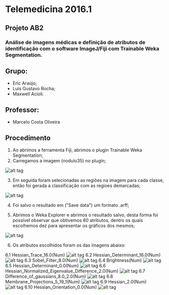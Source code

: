 # Telemedicina 2016.1

## Projeto AB2

### Análise de imagens médicas e definição de atributos de identificação com o software ImageJ/Fiji com Trainable Weka Segmentation.

## Grupo:
* Eric Araújo;
* Luís Gustavo Rocha;
* Maxwell Acioli.

## Professor:
* Marcelo Costa Oliveira

## Procedimento

1. Ao abrimos a ferramenta Fiji, abrimos o plugin Trainable Weka Segmentation;
2. Carregamos a imagem (nodulo35) no plugin;

![alt tag](https://github.com/LedZeck/telemedicina2016-1/blob/master/Image-nodulo.PNG)

3. Em seguida foram selecionadas as regiões na imagem para cada classe, então foi gerada a classificação com as regioes demarcadas;

![alt tag](https://github.com/LedZeck/telemedicina2016-1/blob/master/Image-1.PNG)

4. Foi salvo o resultado em ("Save data") um formato .arff;

5. Abrimos o Weka Explorer e abrimos o resultado salvo, desta forma foi possível observar que obtivemos 80 atributos, dentro os quais escolhemos dez para apresentar os gráficos dos mesmos;

![alt tag](https://github.com/LedZeck/telemedicina2016-1/blob/master/Image-0.PNG)

6. Os atributos escolhidos foram os das imagens abaixo:

6.1 Hessian_Trace_16.0(Num)
![alt tag](https://github.com/LedZeck/telemedicina2016-1/blob/master/Image-2.PNG)
6.2 Hessian_Determinant_16.0(Num)
![alt tag](https://github.com/LedZeck/telemedicina2016-1/blob/master/Image-3.PNG)
6.3 Sobel_Filter_8.0(Num)
![alt tag](https://github.com/LedZeck/telemedicina2016-1/blob/master/Image-4.PNG)
6.4 Brightness(Num)
![alt tag](https://github.com/LedZeck/telemedicina2016-1/blob/master/Image-5.PNG)
6.5 Hessian_Determinant_0.0(Num)
![alt tag](https://github.com/LedZeck/telemedicina2016-1/blob/master/Image-6.PNG)
6.6 Hessian_Normalized_Eigenvalue_Difference_2.0(Num)
![alt tag](https://github.com/LedZeck/telemedicina2016-1/blob/master/Image-7.PNG)
6.7 Difference_of_gaussians_8.0_2.0(Num)
![alt tag](https://github.com/LedZeck/telemedicina2016-1/blob/master/Image-8.PNG)
6.8 Membrane_Projections_5_19_1(Num)
![alt tag](https://github.com/LedZeck/telemedicina2016-1/blob/master/Image-9.PNG)
6.9 Hessian_2.0(Num)
![alt tag](https://github.com/LedZeck/telemedicina2016-1/blob/master/Image-10.PNG)
6.10 Hessian_Orientation_0.0(Num)
![alt tag](https://github.com/LedZeck/telemedicina2016-1/blob/master/Image-11.PNG)
